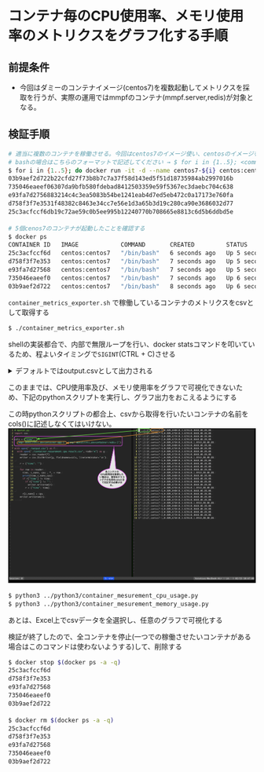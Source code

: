 # コンテナ毎のCPU使用率、メモリ使用率のメトリクスをグラフ化する手順

## 前提条件
- 今回はダミーのコンテナイメージ(centos7)を複数起動してメトリクスを採取を行うが、実際の運用ではmmpfのコンテナ(mmpf.server,redis)が対象となる。

## 検証手順
```sh
# 適当に複数のコンテナを稼働させる。今回はcentos7のイメージ使い、centosのイメージを焼いたコンテナを5個稼働させる
# bashの場合はこちらのフォーマットで記述してください → $ for i in {1..5}; <command>; done 
$ for i in {1..5}; do docker run -it -d --name centos7-${i} centos:centos7 ; done
03b9aef2d722b22cfd27f73b8b7c7a37f58d143ed5f51d18735984ab2997016b
735046eaeef06307da9bfb580fdebad8412503359e59f5367ec3daebc704c638
e93fa7d2756883214c4c3ea5083b54be1241eab4d7ed5eb472c0a17173e760fa
d758f3f7e3531f48382c8463e34cc7e56e1d3a65b3d19c280ca90e3686032d77
25c3acfccf6db19c72ae59c0b5ee995b12240770b708665e8813c6d5b6ddbd5e

# 5個cenos7のコンテナが起動したことを確認する
$ docker ps
CONTAINER ID   IMAGE            COMMAND       CREATED         STATUS         PORTS     NAMES
25c3acfccf6d   centos:centos7   "/bin/bash"   6 seconds ago   Up 5 seconds             centos7-5
d758f3f7e353   centos:centos7   "/bin/bash"   7 seconds ago   Up 5 seconds             centos7-4
e93fa7d27568   centos:centos7   "/bin/bash"   7 seconds ago   Up 5 seconds             centos7-3
735046eaeef0   centos:centos7   "/bin/bash"   7 seconds ago   Up 6 seconds             centos7-2
03b9aef2d722   centos:centos7   "/bin/bash"   8 seconds ago   Up 6 seconds             centos7-1
```
`container_metrics_exporter.sh` で稼働しているコンテナのメトリクスをcsvとして取得する
```sh
$ ./container_metrics_exporter.sh
```
shellの実装都合で、内部で無限ループを行い、docker statsコマンドを叩いているため、程よいタイミングで`SIGINT`(CTRL + C)させる
<details>

<summary>デフォルトではoutput.csvとして出力される</summary>

```csv
17:12:17,centos7-5,0.00%,848KiB,3.829GiB,866B,0B,0B,0B
17:12:17,centos7-4,0.00%,676KiB,3.829GiB,866B,0B,0B,0B
17:12:17,centos7-3,0.00%,672KiB,3.829GiB,866B,0B,0B,0B
17:12:17,centos7-2,0.00%,672KiB,3.829GiB,866B,0B,0B,0B
17:12:17,centos7-1,0.00%,676KiB,3.829GiB,1.09kB,0B,0B,0B
17:12:19,centos7-5,0.00%,848KiB,3.829GiB,866B,0B,0B,0B
17:12:19,centos7-4,0.00%,676KiB,3.829GiB,866B,0B,0B,0B
17:12:19,centos7-3,0.00%,672KiB,3.829GiB,866B,0B,0B,0B
17:12:19,centos7-2,0.00%,672KiB,3.829GiB,866B,0B,0B,0B
17:12:19,centos7-1,0.00%,676KiB,3.829GiB,1.09kB,0B,0B,0B
17:12:21,centos7-5,0.00%,848KiB,3.829GiB,866B,0B,0B,0B
17:12:21,centos7-4,0.00%,676KiB,3.829GiB,866B,0B,0B,0B
17:12:21,centos7-3,0.00%,672KiB,3.829GiB,866B,0B,0B,0B
17:12:21,centos7-2,0.00%,672KiB,3.829GiB,866B,0B,0B,0B
17:12:21,centos7-1,0.00%,676KiB,3.829GiB,1.09kB,0B,0B,0B
17:12:23,centos7-5,0.00%,848KiB,3.829GiB,866B,0B,0B,0B
17:12:23,centos7-4,0.00%,676KiB,3.829GiB,866B,0B,0B,0B
17:12:23,centos7-3,0.00%,672KiB,3.829GiB,866B,0B,0B,0B
17:12:23,centos7-2,0.00%,672KiB,3.829GiB,866B,0B,0B,0B
17:12:23,centos7-1,0.00%,676KiB,3.829GiB,1.09kB,0B,0B,0B
17:12:25,centos7-5,0.00%,848KiB,3.829GiB,866B,0B,0B,0B
17:12:25,centos7-4,0.00%,676KiB,3.829GiB,866B,0B,0B,0B
17:12:25,centos7-3,0.00%,672KiB,3.829GiB,866B,0B,0B,0B
17:12:25,centos7-2,0.00%,672KiB,3.829GiB,866B,0B,0B,0B
17:12:25,centos7-1,0.00%,676KiB,3.829GiB,1.09kB,0B,0B,0B
17:12:27,centos7-5,0.00%,848KiB,3.829GiB,866B,0B,0B,0B
17:12:27,centos7-4,0.00%,676KiB,3.829GiB,866B,0B,0B,0B
17:12:27,centos7-3,0.00%,672KiB,3.829GiB,866B,0B,0B,0B
17:12:27,centos7-2,0.00%,672KiB,3.829GiB,866B,0B,0B,0B
17:12:27,centos7-1,0.00%,676KiB,3.829GiB,1.09kB,0B,0B,0B
```
</details>

このままでは、CPU使用率及び、メモリ使用率をグラフで可視化できないため、下記のpythonスクリプトを実行し、グラフ出力をおこえるようにする

この時pythonスクリプトの都合上、csvから取得を行いたいコンテナの名前をcols()に記述しなくてはいけない。
![](./img/python_output_condition.png)

```sh
$ python3 ../python3/container_mesurement_cpu_usage.py
$ python3 ../python3/container_mesurement_memory_usage.py
```
あとは、Excel上でcsvデータを全選択し、任意のグラフで可視化する

検証が終了したので、全コンテナを停止(一つでの稼働させたいコンテナがある場合はこのコマンドは使わないようする)して、削除する
```sh
$ docker stop $(docker ps -a -q)
25c3acfccf6d
d758f3f7e353
e93fa7d27568
735046eaeef0
03b9aef2d722

$ docker rm $(docker ps -a -q)
25c3acfccf6d
d758f3f7e353
e93fa7d27568
735046eaeef0
03b9aef2d722
```